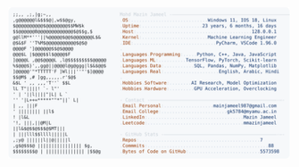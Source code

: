 <picture>
  <source srcset="https://raw.githubusercontent.com/mmazinjameel/mmazinjameel/main/dark_mode.svg?v=1747796776" media="(prefers-color-scheme: dark)">
  <img src="https://raw.githubusercontent.com/mmazinjameel/mmazinjameel/main/light_mode.svg?v=1747796776">
</picture>
